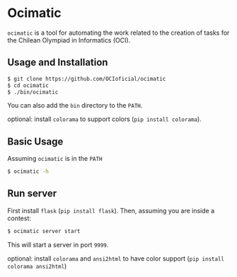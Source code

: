 Ocimatic
========

`ocimatic` is a tool for automating the work related to the creation of tasks for the Chilean Olympiad in Informatics (OCI).

Usage and Installation
------------------
```bash
$ git clone https://github.com/OCIoficial/ocimatic
$ cd ocimatic
$ ./bin/ocimatic
```

You can also add the `bin` directory to the `PATH`.

optional: install `colorama` to support colors (`pip install colorama`).

Basic Usage
----------
Assuming `ocimatic` is in the `PATH`

```bash
$ ocimatic -h
```

Run server
--------
First install `flask` (`pip install flask`). Then, assuming you are inside a contest:

```bash
$ ocimatic server start
```

This will start a server in port `9999`.

optional: install `colorama` and `ansi2html` to have color support (`pip install colorama ansi2html`)

